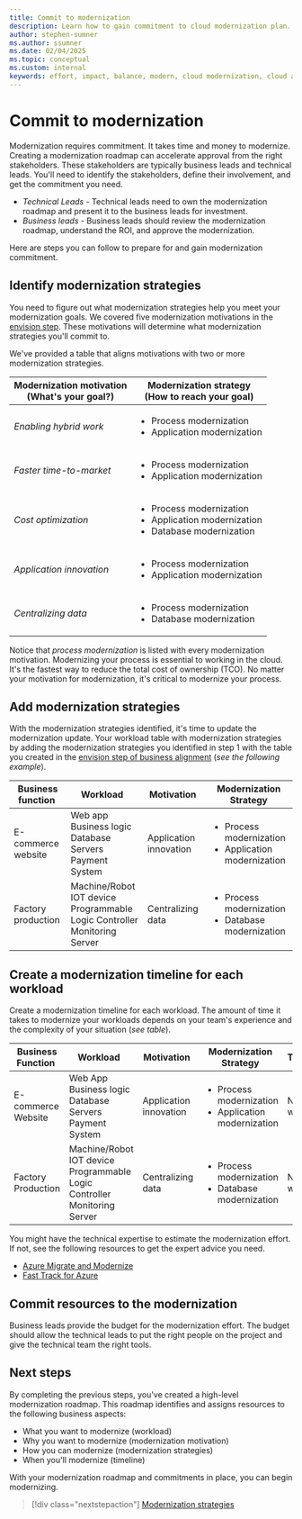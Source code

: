 ```yaml
---
title: Commit to modernization
description: Learn how to gain commitment to cloud modernization plan.
author: stephen-sumner
ms.author: ssumner
ms.date: 02/04/2025
ms.topic: conceptual
ms.custom: internal
keywords: effort, impact, balance, modern, cloud modernization, cloud adoption framework
---
```


# Commit to modernization

Modernization requires commitment. It takes time and money to modernize. Creating a modernization roadmap can accelerate approval from the right stakeholders. These stakeholders are typically business leads and technical leads. You'll need to identify the stakeholders, define their involvement, and get the commitment you need.

- *Technical Leads* - Technical leads need to own the modernization roadmap and present it to the business leads for investment.
- *Business leads* - Business leads should review the modernization roadmap, understand the ROI, and approve the modernization.

Here are steps you can follow to prepare for and gain modernization commitment.

## Identify modernization strategies

You need to figure out what modernization strategies help you meet your modernization goals. We covered five modernization motivations in the [envision step](../business-alignment/envision-cloud-modernization.md). These motivations will determine what modernization strategies you'll commit to.

We've provided a table that aligns motivations with two or more modernization strategies.

|Modernization motivation <br> (What's your goal?)| Modernization strategy <br> (How to reach your goal)|
| --- | --- |
|*Enabling hybrid work*|<ul><li>Process modernization</li><li>Application modernization</li></ul>|
|*Faster time-to-market*|<ul><li>Process modernization</li><li>Application modernization</li></ul>|
|*Cost optimization*|<ul><li>Process modernization</li><li>Application modernization</li><li>Database modernization</li></ul>|
|*Application innovation*|<ul><li>Process modernization</li><li>Application modernization</li></ul>|
|*Centralizing data*|<ul><li>Process modernization</li><li>Database modernization</li></ul>|

Notice that *process modernization* is listed with every modernization motivation. Modernizing your process is essential to working in the cloud. It's the fastest way to reduce the total cost of ownership (TCO). No matter your motivation for modernization, it's critical to modernize your process.

## Add modernization strategies

With the modernization strategies identified, it's time to update the modernization update. Your workload table with modernization strategies by adding the modernization strategies you identified in step 1 with the table you created in the [envision step of business alignment](../business-alignment/envision-cloud-modernization.md) (*see the following example*).

|Business function<span title="Business Function">&nbsp;</span> |Workload <span title="Supporting IT Assets">&nbsp;</span> |Motivation<span title="Motivation">&nbsp;</span> |Modernization Strategy
| --- | --- | --- | --- |
|E-commerce<br>website| Web app<br>Business logic<br>Database<br>Servers<br>Payment System|Application innovation |<ul><li>Process modernization</li><li>Application modernization</li></ul>|
|Factory production|Machine/Robot<br>IOT device<br>Programmable Logic Controller<br>Monitoring<br>Server|Centralizing data|<ul><li>Process modernization</li><li>Database modernization</li></ul>|

## Create a modernization timeline for each workload

Create a modernization timeline for each workload. The amount of time it takes to modernize your workloads depends on your team's experience and the complexity of your situation (*see table*).

|Business Function<span title="Business Function">&nbsp;</span> |Workload <span title="Supporting IT Assets">&nbsp;</span> |Motivation<span title="Motivation">&nbsp;</span> |Modernization Strategy|Timeline|
| --- | --- | --- | --- | --- |
|E-commerce<br>Website| Web App<br>Business logic<br>Database<br>Servers<br>Payment System|Application innovation |<ul><li>Process modernization</li><li>Application modernization</li></ul>| N-weeks|
|Factory Production|Machine/Robot<br>IOT device<br>Programmable Logic Controller<br>Monitoring<br>Server|Centralizing data|<ul><li>Process modernization</li><li>Database modernization</li></ul>|N-weeks|

You might have the technical expertise to estimate the modernization effort. If not, see the following resources to get the expert advice you need.

- [Azure Migrate and Modernize](https://www.microsoft.com/azure/partners/ammp)
- [Fast Track for Azure](https://azure.microsoft.com/programs/azure-fasttrack/)

## Commit resources to the modernization

Business leads provide the budget for the modernization effort. The budget should allow the technical leads to put the right people on the project and give the technical team the right tools.

## Next steps

By completing the previous steps, you've created a high-level modernization roadmap. This roadmap identifies and assigns resources to the following business aspects:

- What you want to modernize (workload)
- Why you want to modernize (modernization motivation)
- How you can modernize (modernization strategies)
- When you'll modernize (timeline)

With your modernization roadmap and commitments in place, you can begin modernizing.

> [!div class="nextstepaction"]
> [Modernization strategies](../modernize-strategies/index.md)

